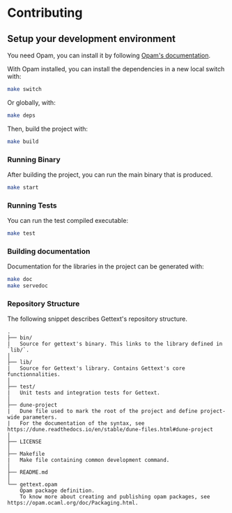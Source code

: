# Contributing

## Setup your development environment

You need Opam, you can install it by following [Opam's documentation](https://opam.ocaml.org/doc/Install.html).

With Opam installed, you can install the dependencies in a new local switch with:

```bash
make switch
```

Or globally, with:

```bash
make deps
```

Then, build the project with:

```bash
make build
```

### Running Binary

After building the project, you can run the main binary that is produced.

```bash
make start
```

### Running Tests

You can run the test compiled executable:

```bash
make test
```

### Building documentation

Documentation for the libraries in the project can be generated with:

```bash
make doc
make servedoc
```

### Repository Structure

The following snippet describes Gettext's repository structure.

```text
.
├── bin/
|   Source for gettext's binary. This links to the library defined in `lib/`.
│
├── lib/
|   Source for Gettext's library. Contains Gettext's core functionnalities.
│
├── test/
|   Unit tests and integration tests for Gettext.
│
├── dune-project
|   Dune file used to mark the root of the project and define project-wide parameters.
|   For the documentation of the syntax, see https://dune.readthedocs.io/en/stable/dune-files.html#dune-project
│
├── LICENSE
│
├── Makefile
|   Make file containing common development command.
│
├── README.md
│
└── gettext.opam
    Opam package definition.
    To know more about creating and publishing opam packages, see https://opam.ocaml.org/doc/Packaging.html.
```
